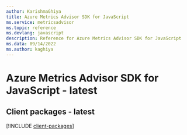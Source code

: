```yaml
---
author: KarishmaGhiya
title: Azure Metrics Advisor SDK for JavaScript
ms.service: metricsadvisor
ms.topic: reference
ms.devlang: javascript
description: Reference for Azure Metrics Advisor SDK for JavaScript
ms.data: 09/14/2022
ms.author: kaghiya
---
```

# Azure Metrics Advisor SDK for JavaScript - latest

## Client packages - latest
[!INCLUDE [client-packages](metrics-advisor-client-index.md)]